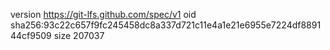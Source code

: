 version https://git-lfs.github.com/spec/v1
oid sha256:93c22c657f9fc245458dc8a337d721c11e4a1e21e6955e7224df889144cf9509
size 207037
